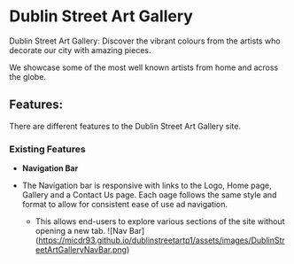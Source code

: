 # Dublin Street Art Gallery

Dublin Street Art Gallery: 
Discover the vibrant colours from the artists who decorate our city with amazing pieces.

We showcase some of the most well known artists from home and across the globe.

## Features: 

There are different features to the Dublin Street Art Gallery site.

### Existing Features

- __Navigation Bar__

- The Navigation bar is responsive with links to the Logo, Home page, Gallery and a Contact Us page. Each oage follows the same style and format to allow for consistent ease of use ad navigation. 

  - This allows end-users to explore various sections of the site without opening a new tab.
  ![Nav Bar] (https://micdr93.github.io/dublinstreetartp1/assets/images/DublinStreetArtGalleryNavBar.png)



